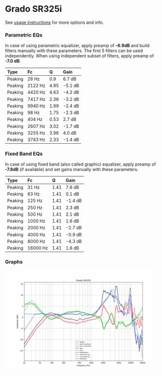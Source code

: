 # Grado SR325i
See [usage instructions](https://github.com/jaakkopasanen/AutoEq#usage) for more options and info.

### Parametric EQs
In case of using parametric equalizer, apply preamp of **-6.9dB** and build filters manually
with these parameters. The first 5 filters can be used independently.
When using independent subset of filters, apply preamp of **-7.0 dB**.

| Type    | Fc      |    Q | Gain    |
|:--------|:--------|:-----|:--------|
| Peaking | 28 Hz   | 0.9  | 6.7 dB  |
| Peaking | 2122 Hz | 4.95 | -5.1 dB |
| Peaking | 4420 Hz | 4.63 | -4.2 dB |
| Peaking | 7417 Hz | 2.36 | -3.2 dB |
| Peaking | 9940 Hz | 1.99 | -2.4 dB |
| Peaking | 98 Hz   | 1.75 | -2.3 dB |
| Peaking | 404 Hz  | 0.53 | 2.7 dB  |
| Peaking | 2607 Hz | 3.02 | -1.7 dB |
| Peaking | 3255 Hz | 3.96 | 4.0 dB  |
| Peaking | 3783 Hz | 2.33 | -1.4 dB |

### Fixed Band EQs
In case of using fixed band (also called graphic) equalizer, apply preamp of **-7.8dB**
(if available) and set gains manually with these parameters.

| Type    | Fc       |    Q | Gain    |
|:--------|:---------|:-----|:--------|
| Peaking | 31 Hz    | 1.41 | 7.6 dB  |
| Peaking | 63 Hz    | 1.41 | 0.1 dB  |
| Peaking | 125 Hz   | 1.41 | -1.4 dB |
| Peaking | 250 Hz   | 1.41 | 2.3 dB  |
| Peaking | 500 Hz   | 1.41 | 2.1 dB  |
| Peaking | 1000 Hz  | 1.41 | 1.6 dB  |
| Peaking | 2000 Hz  | 1.41 | -2.7 dB |
| Peaking | 4000 Hz  | 1.41 | -0.9 dB |
| Peaking | 8000 Hz  | 1.41 | -4.3 dB |
| Peaking | 16000 Hz | 1.41 | 1.6 dB  |

### Graphs
![](./Grado%20SR325i.png)